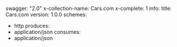 swagger: "2.0"
x-collection-name: Cars.com
x-complete: 1
info:
  title: Cars.com
  version: 1.0.0
schemes:
- http
produces:
- application/json
consumes:
- application/json